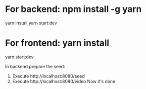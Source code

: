 # For backend: npm install -g yarn #
yarn install
yarn start:dev

# For frontend: yarn install #
yarn start:dev


In backend prepare the seed:
1) Execute http://localhost:8080/seed
2) Execute http://localhost:8080/video
Now it's done
